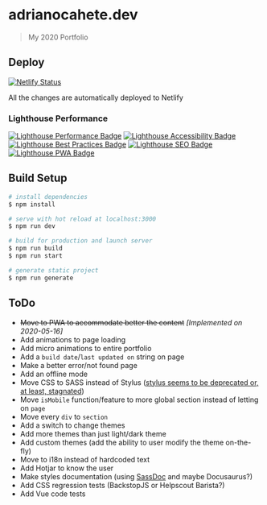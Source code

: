 # adrianocahete.dev
> My 2020 Portfolio

## Deploy
[![Netlify Status](https://api.netlify.com/api/v1/badges/bffddeca-83de-4641-807a-ac12aa617fae/deploy-status)](https://app.netlify.com/sites/adrianocahete-dev/deploys)

All the changes are automatically deployed to Netlify


### Lighthouse Performance
[![Lighthouse Performance Badge](https://adrianocahete.dev/performance/lighthouse_performance.svg)](https://adrianocahete.dev/)
[![Lighthouse Accessibility Badge](https://adrianocahete.dev/performance/lighthouse_accessibility.svg)](https://adrianocahete.dev/)
[![Lighthouse Best Practices Badge](https://adrianocahete.dev/performance/lighthouse_best-practices.svg)](https://adrianocahete.dev/)
[![Lighthouse SEO Badge](https://adrianocahete.dev/performance/lighthouse_seo.svg)](https://adrianocahete.dev/)
[![Lighthouse PWA Badge](https://adrianocahete.dev/performance/lighthouse_pwa.svg)](https://adrianocahete.dev/)



## Build Setup

``` bash
# install dependencies
$ npm install

# serve with hot reload at localhost:3000
$ npm run dev

# build for production and launch server
$ npm run build
$ npm run start

# generate static project
$ npm run generate
```

## ToDo

- ~~Move to PWA to accommodate better the content~~ *[Implemented on 2020-05-16]*
- Add animations to page loading
- Add micro animations to entire portfolio
- Add a `build date`/`last updated on` string on page
- Make a better error/not found page
- Add an offline mode
- Move CSS to SASS instead of Stylus ([stylus seems to be deprecated or, at least, stagnated](https://github.com/stylus/stylus/issues/2282))
- Move `isMobile` function/feature to more global section instead of letting on `page`
- Move every `div` to `section`
- Add a switch to change themes
- Add more themes than just light/dark theme
- Add custom themes (add the ability to user modify the theme on-the-fly)
- Move to i18n instead of hardcoded text
- Add Hotjar to know the user
- Make styles documentation (using [SassDoc](http://sassdoc.com/) and maybe Docusaurus?)
- Add CSS regression tests (BackstopJS or Helpscout Barista?)
- Add Vue code tests

